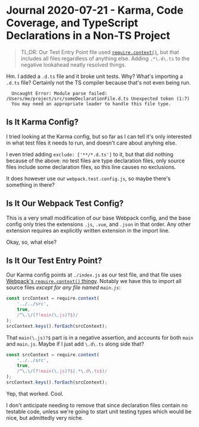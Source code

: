Journal 2020-07-21 - Karma, Code Coverage, and TypeScript Declarations in a Non-TS Project
========

> TL;DR: Our Test Entry Point file used [`require.context()`](https://webpack.js.org/guides/dependency-management/#requirecontext), but that includes all files regardless of anything else.  Adding `.*\.d\.ts` to the negative lookahead neatly resolved things.

Hm.  I added a `.d.ts` file and it broke unit tests.  Why?  What's importing a `.d.ts` file?  Certainly not the TS compiler because that's not even being run.

```
  Uncaught Error: Module parse failed: /Users/me/project/src/someDeclarationFile.d.ts Unexpected token (1:7)
  You may need an appropriate loader to handle this file type.
```



## Is It Karma Config?

I tried looking at the Karma config, but so far as I can tell it's only interested in what test files it needs to run, and doesn't care about anyhing else.

I even tried adding `exclude: ['**/*.d.ts']` to it, but that did nothing because of the above: no test files are type declaration files, only source files include some declaration files, so this line causes no exclusions.

It does however use our `webpack.test.config.js`, so maybe there's something in there?



## Is It Our Webpack Test Config?

This is a very small modification of our base Webpack config, and the base config only tries the extensions `.js`, `.vue`, and `.json` in that order.  Any other extension requires an explicitly written extension in the import line.

Okay, so, what else?



## Is It Our Test Entry Point?

Our Karma config points at `./index.js` as our test file, and that file uses [Webpack's `require.context()` thingy](https://webpack.js.org/guides/dependency-management/#requirecontext).  Notably we have this to import all source files _except for any file named `main.js`_:

```js
const srcContext = require.context(
    '../../src',
    true,
    /^\.\/(?!main(\.js)?$)/
);
srcContext.keys().forEach(srcContext);
```

That `main(\.js)?$` part is in a negative assertion, and accounts for both `main` and `main.js`.  Maybe if I just add `\.d\.ts` along side that?

```js
const srcContext = require.context(
    '../../src',
    true,
    /^\.\/(?!main(\.js)?$|.*\.d\.ts$)/
);
srcContext.keys().forEach(srcContext);
```

Yep, that worked.  Cool.

I don't anticipate needing to remove that since declaration files contain no testable code, unless we're going to start unit testing types which would be nice, but admittedly very niche.
